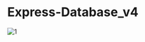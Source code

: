 # Express-Database_v4

![1](https://user-images.githubusercontent.com/28942665/34538004-f2fe49be-f10d-11e7-8879-3278902ceb2f.JPG)

